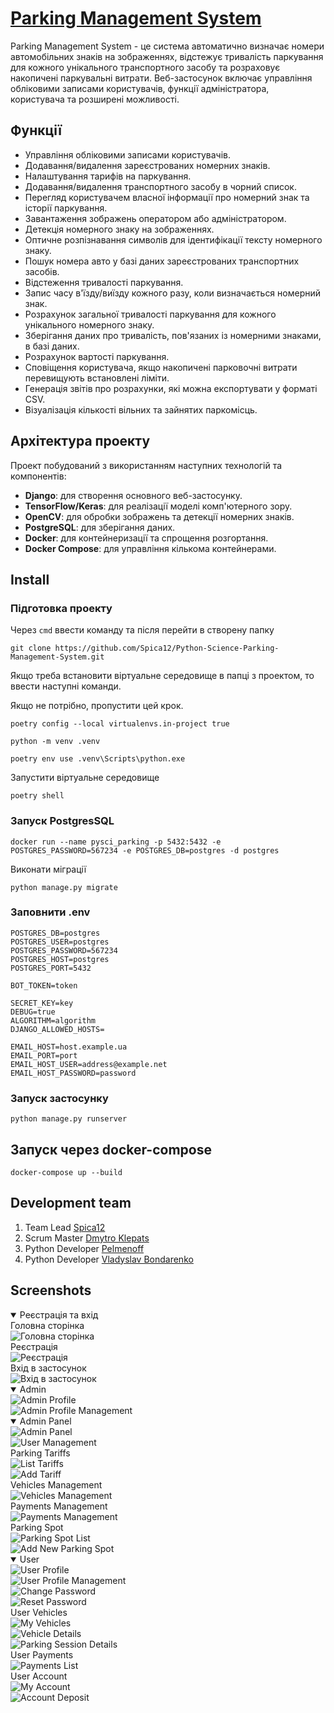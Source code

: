 # [Parking Management System](https://accurate-josy-spica-40cb5916.koyeb.app/)

Parking Management System - це система автоматично визначає номери автомобільних знаків на зображеннях, відстежує тривалість паркування для кожного унікального транспортного засобу та розраховує накопичені паркувальні витрати. Веб-застосунок включає управління обліковими записами користувачів, функції адміністратора, користувача та розширені можливості.

## Функції

- Управління обліковими записами користувачів.
- Додавання/видалення зареєстрованих номерних знаків.
- Налаштування тарифів на паркування.
- Додавання/видалення транспортного засобу в чорний список.
- Перегляд користувачем власної інформації про номерний знак та історії паркування.
- Завантаження зображень оператором або адміністратором.
- Детекція номерного знаку на зображеннях.
- Оптичне розпізнавання символів для ідентифікації тексту номерного знаку.
- Пошук номера авто у базі даних зареєстрованих транспортних засобів.
- Відстеження тривалості паркування.
- Запис часу в'їзду/виїзду кожного разу, коли визначається номерний знак.
- Розрахунок загальної тривалості паркування для кожного унікального номерного знаку.
- Зберігання даних про тривалість, пов'язаних із номерними знаками, в базі даних.
- Розрахунок вартості паркування.
- Сповіщення користувача, якщо накопичені парковочні витрати перевищують встановлені ліміти.
- Генерація звітів про розрахунки, які можна експортувати у форматі CSV.
- Візуалізація кількості вільних та зайнятих паркомісць.

## Архітектура проекту

Проект побудований з використанням наступних технологій та компонентів:

- **Django**: для створення основного веб-застосунку.
- **TensorFlow/Keras**: для реалізації моделі комп'ютерного зору.
- **OpenCV**: для обробки зображень та детекції номерних знаків.
- **PostgreSQL**: для зберігання даних.
- **Docker**: для контейнеризації та спрощення розгортання.
- **Docker Compose**: для управління кількома контейнерами.

## Install

### Підготовка проекту

Через `cmd` ввести команду та після перейти в створену папку

```
git clone https://github.com/Spica12/Python-Science-Parking-Management-System.git
```

Якщо треба встановити віртуальне середовище в папці з проектом, то ввести наступні команди.

Якщо не потрібно, пропустити цей крок.

```
poetry config --local virtualenvs.in-project true

python -m venv .venv

poetry env use .venv\Scripts\python.exe
```

Запустити віртуальне середовище

```
poetry shell
```

### Запуск PostgresSQL

```
docker run --name pysci_parking -p 5432:5432 -e POSTGRES_PASSWORD=567234 -e POSTGRES_DB=postgres -d postgres
```

Виконати міграції
```
python manage.py migrate
```

### Заповнити .env

```
POSTGRES_DB=postgres
POSTGRES_USER=postgres
POSTGRES_PASSWORD=567234
POSTGRES_HOST=postgres
POSTGRES_PORT=5432

BOT_TOKEN=token

SECRET_KEY=key
DEBUG=true
ALGORITHM=algorithm
DJANGO_ALLOWED_HOSTS=

EMAIL_HOST=host.example.ua
EMAIL_PORT=port
EMAIL_HOST_USER=address@example.net
EMAIL_HOST_PASSWORD=password
```

### Запуск застосунку

```
python manage.py runserver
```

## Запуск через docker-compose

```
docker-compose up --build
```

## Development team

1. Team Lead [Spica12](https://github.com/Spica12)
2. Scrum Master [Dmytro Klepats](https://github.com/Klepats)
3. Python Developer [Pelmenoff](https://github.com/Pelmenoff)
4. Python Developer [Vladyslav Bondarenko](https://github.com/VladyslavBon)

## Screenshots
<details open>
<summary>Реєстрація та вхід</summary>
Головна сторінка

<div align="left" width="569" height="285">
  <img src="readme_screenshots/parking_spots.png" alt="Головна сторінка">
</div>
Реєстрація

<div align="left" width="569" height="285">
  <img src="readme_screenshots/sign_up.png" alt="Реєстрація">
</div>
Вхід в застосунок

<div align="left" width="569" height="285">
  <img src="readme_screenshots/login.png" alt="Вхід в застосунок">
</div>
</details>
<details open>
<summary>Admin</summary>
<div align="left" width="569" height="285">
  <img src="readme_screenshots/admin_profile.png" alt="Admin Profile">
</div>
<div align="left" width="569" height="285">
  <img src="readme_screenshots/admin_profile_manage.png" alt="Admin Profile Management">
</div>
</details>
<details open>
<summary>Admin Panel</summary>
<div align="left" width="569" height="285">
  <img src="readme_screenshots/admin_panel.png" alt="Admin Panel">
</div>
<div align="left" width="569" height="285">
  <img src="readme_screenshots/admin_user_management.png" alt="User Management">
</div>
Parking Tariffs

<div align="left" width="569" height="285">
  <img src="readme_screenshots/admin_list_tariffs.png" alt="List Tariffs">
</div>
<div align="left" width="569" height="285">
  <img src="readme_screenshots/admin_add_tariff.png" alt="Add Tariff">
</div>
Vehicles Management

<div align="left" width="569" height="285">
  <img src="readme_screenshots/admin_vehicles_management.png" alt="Vehicles Management">
</div>
Payments Management

<div align="left" width="569" height="285">
  <img src="readme_screenshots/admin_payments_management.png" alt="Payments Management">
</div>
Parking Spot

<div align="left" width="569" height="285">
  <img src="readme_screenshots/admin_parking_spot_list.png" alt="Parking Spot List">
</div>
<div align="left" width="569" height="285">
  <img src="readme_screenshots/admin_add_new_parking_spot.png" alt="Add New Parking Spot">
</div>
</details>
<details open>
<summary>User</summary>
<div align="left" width="569" height="285">
  <img src="readme_screenshots/user_profile.png" alt="User Profile">
</div>
<div align="left" width="569" height="285">
  <img src="readme_screenshots/user_profile_manage.png" alt="User Profile Management">
</div>
<div align="left" width="569" height="285">
  <img src="readme_screenshots/user_change_password.png" alt="Change Password">
</div>
<div align="left" width="569" height="285">
  <img src="readme_screenshots/user_reset_password.png" alt="Reset Password">
</div>
User Vehicles

<div align="left" width="569" height="285">
  <img src="readme_screenshots/user_my_vehicles.png" alt="My Vehicles">
</div>
<div align="left" width="569" height="285">
  <img src="readme_screenshots/user_detail_vehicle.png" alt="Vehicle Details">
</div>
<div align="left" width="569" height="285">
  <img src="readme_screenshots/user_detail_parking_session.png" alt="Parking Session Details">
</div>
User Payments

<div align="left" width="569" height="285">
  <img src="readme_screenshots/user_payments_list.png" alt="Payments List">
</div>
User Account

<div align="left" width="569" height="285">
  <img src="readme_screenshots/user_my_account.png" alt="My Account">
</div>
<div align="left" width="569" height="285">
  <img src="readme_screenshots/user_my_account_deposit.png" alt="Account Deposit">
</div>
</details>

</details>
